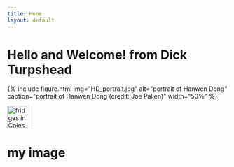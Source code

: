 ```yaml
---
title: Home
layout: default
---
```


# Hello and Welcome! from Dick Turpshead

{% include figure.html img="HD_portrait.jpg" alt="portrait of Hanwen Dong" caption="portrait of Hanwen Dong (credit: Joe Pallen)" width="50%" %}


<img src="dickturpshead.github.io/highway-wobbly/images/empty-freezer.jpg" alt="fridges in Coles" width="50"/>


[comment]: <> (this doesnt work as its html ???)
# my image
